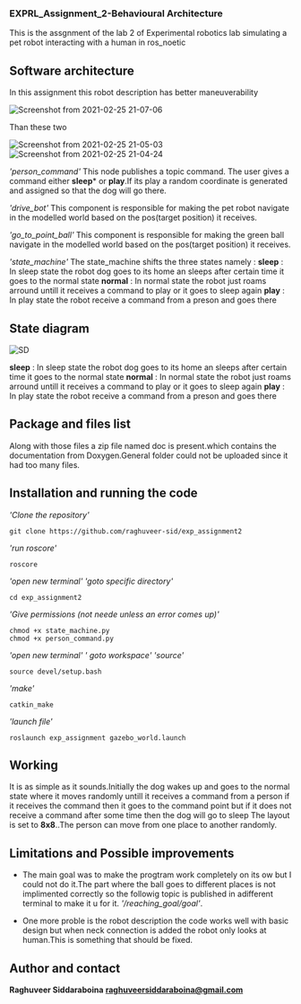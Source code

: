 ### EXPRL_Assignment_2-Behavioural Architecture

This is the assgnment of the lab 2 of Experimental robotics lab simulating a pet robot interacting with a human in ros_noetic

## Software architecture

In this assignment this robot description has better maneuverability

![Screenshot from 2021-02-25 21-07-06](https://user-images.githubusercontent.com/62798224/109227459-a7593680-77c0-11eb-9251-7bf5a30bcf5e.png)

Than these two


![Screenshot from 2021-02-25 21-05-03](https://user-images.githubusercontent.com/62798224/109227470-aaecbd80-77c0-11eb-8247-4896180f2cbe.png)
![Screenshot from 2021-02-25 21-04-24](https://user-images.githubusercontent.com/62798224/109227474-ade7ae00-77c0-11eb-802c-baf1b46228d6.png)


*'person_command'*
This node publishes a topic command. The user gives a command either **sleep*** or **play**.If its play a random coordinate is generated and assigned so that the dog will go there.

*'drive_bot'*
This component is responsible for making the pet robot navigate in the modelled world based on the pos(target position) it receives.

*'go_to_point_ball'*
This component is responsible for making the green ball navigate in the modelled world based on the pos(target position) it receives.

*'state_machine'*
The state_machine shifts the three states namely : 
**sleep** : In sleep state the robot dog goes to its home an sleeps after certain time it goes to the normal state
**normal** : In normal state the robot just roams arround untill it receives a command to play or it goes to sleep again
**play** : In play state the robot receive a command from a preson and goes there

## State diagram
![SD](https://user-images.githubusercontent.com/62798224/99132134-7c821280-2615-11eb-97a4-5b45a627cf05.png)


**sleep** : In sleep state the robot dog goes to its home an sleeps after certain time it goes to the normal state
**normal** : In normal state the robot just roams arround untill it receives a command to play or it goes to sleep again
**play** : In play state the robot receive a command from a preson and goes there

## Package and files list




Along with those files a zip file named doc is present.which contains the documentation from Doxygen.General folder could not be uploaded since it had too many files.

## Installation and running the code
*'Clone the repository'*
```
git clone https://github.com/raghuveer-sid/exp_assignment2
```
*'run roscore'*
```
roscore
```
*'open new terminal'*
*'goto specific directory'*
```
cd exp_assignment2
```
*'Give permissions (not neede unless an error comes up)'*
```
chmod +x state_machine.py
chmod +x person_command.py
```
*'open new terminal'*
*' goto workspace'*
*'source'*
```
source devel/setup.bash
```
*'make'*
```
catkin_make
```
*'launch file'*
```
roslaunch exp_assignment gazebo_world.launch
```
## Working

It is as simple as it sounds.Initially the dog wakes up and goes to the normal state where it moves randomly untill it receives a command from a person if it receives the command then it goes to the command point but if it does not receive a command after some time then the dog will go to sleep
The layout is set to **8x8**..The person can move from one place to another randomly.

## Limitations and Possible improvements

* The main goal was to make the progtram work completely on its ow but I could not do it.The part where the ball goes to different places is not implimented correctly so the followig topic is published in adifferent terminal to make it u for it. *'/reaching_goal/goal'*.

* One more proble is the robot description the code works well with basic design but when neck connection is added the robot only looks at human.This is something that should be fixed.

## Author and contact

**Raghuveer Siddaraboina**
**raghuveersiddaraboina@gmail.com**





